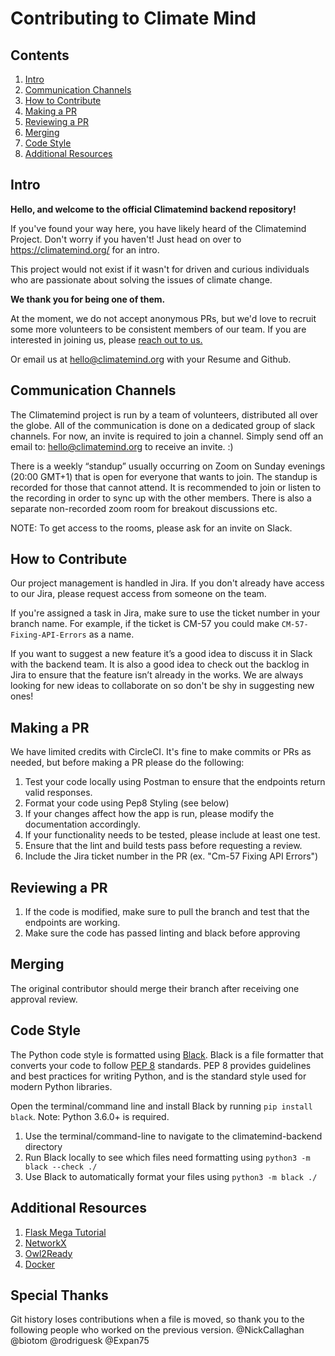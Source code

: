 # Contributing to Climate Mind

## Contents

1. [Intro](#intro)
2. [Communication Channels](#communication-channels)
3. [How to Contribute](#how-to-contribute)
4. [Making a PR](#making-a-pr)
5. [Reviewing a PR](#reviewing-a-pr)
6. [Merging](#merging)
7. [Code Style](#code-style)
8. [Additional Resources](#additional-resources)

## Intro


**Hello, and welcome to the official Climatemind backend repository!**

If you've found your way here, you have likely heard of the Climatemind Project. Don't worry if you haven't! Just head on over to <a>https://climatemind.org/</a> for an intro.

This project would not exist if it wasn't for driven and curious individuals who are passionate about solving the issues of climate change.

**We thank you for being one of them.**

At the moment, we do not accept anonymous PRs, but we'd love to recruit some more volunteers to be consistent 
members of our team. If you are interested in joining us, please [reach out to us.](https://climatemind.us18.list-manage.com/subscribe?u=a8795c1814f6dfd3ce4561a17&id=b451cfd1ed)

Or email us at [hello@climatemind.org](hello@climatemind.org) with your Resume and Github.

## Communication Channels

The Climatemind project is run by a team of volunteers, distributed all over the globe. All of the communication is done on a dedicated group of slack channels. For now, an invite is required to join a channel. Simply send off an email to: hello@climatemind.org to receive an invite. :)

There is a weekly “standup” usually occurring on Zoom on Sunday evenings (20:00 GMT+1) that is open for everyone that wants to join. The standup is recorded for those that cannot attend. It is recommended to join or listen to the recording in order to sync up with the other members. There is also a separate non-recorded zoom room for breakout discussions etc.

NOTE: To get access to the rooms, please ask for an invite on Slack.

## How to Contribute

Our project management is handled in Jira. If you don't already have access to our Jira, please request access from someone on the team.

If you're assigned a task in Jira, make sure to use the ticket number in your branch name. For example, if the ticket is CM-57 you could make `CM-57-Fixing-API-Errors` as a name.

If you want to suggest a new feature it’s a good idea to discuss it in Slack with the backend team. It is also a good idea to check out the backlog in Jira to ensure that the feature isn’t already in the works. We are always looking for new ideas to collaborate on so don't be shy in suggesting new ones!

## Making a PR

We have limited credits with CircleCI. It's fine to make commits or PRs as needed, but before making a PR please do the following:

1. Test your code locally using Postman to ensure that the endpoints return valid responses.
2. Format your code using Pep8 Styling (see below)
3. If your changes affect how the app is run, please modify the documentation accordingly.
4. If your functionality needs to be tested, please include at least one test.
5. Ensure that the lint and build tests pass before requesting a review.
6. Include the Jira ticket number in the PR (ex. "Cm-57 Fixing API Errors")

## Reviewing a PR

1. If the code is modified, make sure to pull the branch and test that the endpoints are working.
2. Make sure the code has passed linting and black before approving

## Merging

The original contributor should merge their branch after receiving one approval review.

## Code Style

The Python code style is formatted using [Black](https://pypi.org/project/black/). 
Black is a file formatter that converts your code to follow [PEP 8](https://www.python.org/dev/peps/pep-0008/) standards. 
PEP 8 provides guidelines and best practices for writing Python, and is the standard style used for modern Python libraries. 

Open the terminal/command line and install Black by running `pip install black`. Note: Python 3.6.0+ is required.

1. Use the terminal/command-line to navigate to the climatemind-backend directory
2. Run Black locally to see which files need formatting using `python3 -m black --check ./`
3. Use Black to automatically format your files using `python3 -m black ./`

## Additional Resources

1. [Flask Mega Tutorial](https://blog.miguelgrinberg.com/post/the-flask-mega-tutorial-part-i-hello-world)
2. [NetworkX](https://networkx.github.io/)
3. [Owl2Ready](https://pypi.org/project/Owlready2/)
4. [Docker](https://www.docker.com/get-started)

## Special Thanks

Git history loses contributions when a file is moved, so thank you to the following people who worked on the previous version.
@NickCallaghan @biotom @rodriguesk @Expan75
